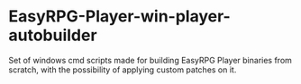 # EasyRPG-Player-win-player-autobuilder
Set of windows cmd scripts made for building EasyRPG Player binaries from scratch, with the possibility of applying custom patches on it. 
